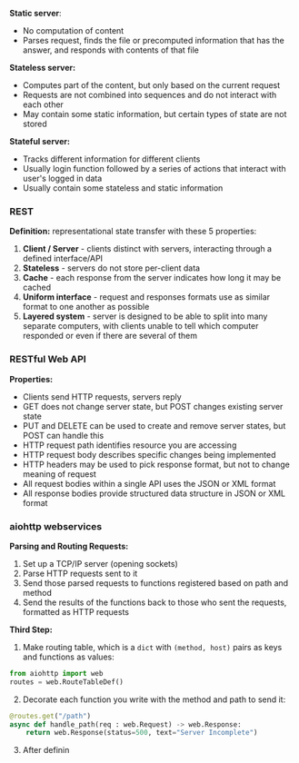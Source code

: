 
**Static server**:
- No computation of content
- Parses request, finds the file or precomputed information that has the answer, and responds with contents of that file

**Stateless server:**
- Computes part of the content, but only based on the current request
- Requests are not combined into sequences and do not interact with each other
- May contain some static information, but certain types of state are not stored

**Stateful server:**
- Tracks different information for different clients
- Usually login function followed by a series of actions that interact with user's logged in data
- Usually contain some stateless and static information

### REST

**Definition:** representational state transfer with these 5 properties:
1. **Client / Server** - clients distinct with servers, interacting through a defined interface/API
2. **Stateless** - servers do not store per-client data
3. **Cache** - each response from the server indicates how long it may be cached
4. **Uniform interface** - request and responses formats use as similar format to one another as possible
5. **Layered system** - server is designed to be able to split into many separate computers, with clients unable to tell which computer responded or even if there are several of them

### RESTful Web API

**Properties:**
- Clients send HTTP requests, servers reply
- GET does not change server state, but POST changes existing server state
- PUT and DELETE can be used to create and remove server states, but POST can handle this
- HTTP request path identifies resource you are accessing
- HTTP request body describes specific changes being implemented
- HTTP headers may be used to pick response format, but not to change meaning of request
- All request bodies within a single API uses the JSON or XML format
- All response bodies provide structured data structure in JSON or XML format

### aiohttp webservices

**Parsing and Routing Requests:**
1. Set up a TCP/IP server (opening sockets)
2. Parse HTTP requests sent to it
3. Send those parsed requests to functions registered based on path and method
4. Send the results of the functions back to those who sent the requests, formatted as HTTP requests

**Third Step:**
1. Make routing table, which is a `dict` with `(method, host)` pairs as keys and functions as values:
```Python
from aiohttp import web
routes = web.RouteTableDef()
```

2. Decorate each function you write with the method and path to send it:
```Python
@routes.get("/path")
async def handle_path(req : web.Request) -> web.Response:
	return web.Response(status=500, text="Server Incomplete")
```

3. After definin

